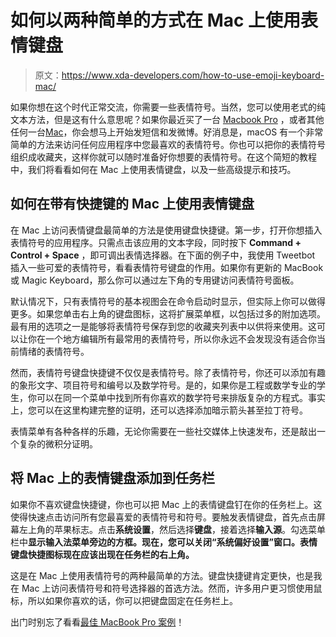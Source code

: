 # 如何以两种简单的方式在 Mac 上使用表情键盘

> 原文：<https://www.xda-developers.com/how-to-use-emoji-keyboard-mac/>

如果你想在这个时代正常交流，你需要一些表情符号。当然，您可以使用老式的纯文本方法，但是这有什么意思呢？如果你最近买了一台 [Macbook Pro](https://www.xda-developers.com/macbook-pro-2021/) ，或者其他任何一台[Mac](http://www.xda-developers.com/best-macs/)，你会想马上开始发短信和发微博。好消息是，macOS 有一个非常简单的方法来访问任何应用程序中您最喜欢的表情符号。你也可以把你的表情符号组织成收藏夹，这样你就可以随时准备好你想要的表情符号。在这个简短的教程中，我们将看看如何在 Mac 上使用表情键盘，以及一些高级提示和技巧。

## 如何在带有快捷键的 Mac 上使用表情键盘

在 Mac 上访问表情键盘最简单的方法是使用键盘快捷键。第一步，打开你想插入表情符号的应用程序。只需点击该应用的文本字段，同时按下 **Command + Control + Space** ，即可调出表情选择器。在下面的例子中，我使用 Tweetbot 插入一些可爱的表情符号，看看表情符号键盘的作用。如果你有更新的 MacBook 或 Magic Keyboard，那么你可以通过左下角的专用键访问表情符号面板。

默认情况下，只有表情符号的基本视图会在命令启动时显示，但实际上你可以做得更多。如果您单击右上角的键盘图标，这将扩展菜单框，以包括过多的附加选项。最有用的选项之一是能够将表情符号保存到您的收藏夹列表中以供将来使用。这可以让你在一个地方编辑所有最常用的表情符号，所以你永远不会发现没有适合你当前情绪的表情符号。

然而，表情符号键盘快捷键不仅仅是表情符号。除了表情符号，你还可以添加有趣的象形文字、项目符号和编号以及数学符号。是的，如果你是工程或数学专业的学生，你可以在同一个菜单中找到所有你喜欢的数学符号来排版复杂的方程式。事实上，您可以在这里构建完整的证明，还可以选择添加暗示箭头甚至拉丁符号。

表情菜单有各种各样的乐趣，无论你需要在一些社交媒体上快速发布，还是敲出一个复杂的微积分证明。

## 将 Mac 上的表情键盘添加到任务栏

如果你不喜欢键盘快捷键，你也可以把 Mac 上的表情键盘钉在你的任务栏上。这使得快速点击访问所有您最喜爱的表情符号和符号。要触发表情键盘，首先点击屏幕左上角的苹果标志。点击**系统设置**，然后选择**键盘**，接着选择**输入源**。勾选菜单栏中**显示输入法菜单旁边的方框。现在，您可以关闭“系统偏好设置”窗口。表情键盘快捷图标现在应该出现在任务栏的右上角。**

这是在 Mac 上使用表情符号的两种最简单的方法。键盘快捷键肯定更快，也是我在 Mac 上访问表情符号和符号选择器的首选方法。然而，许多用户更习惯使用鼠标，所以如果你喜欢的话，你可以把键盘固定在任务栏上。

出门时别忘了看看[最佳 MacBook Pro 案例](http://www.xda-developers.com/best-macbook-pro-cases/)！